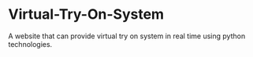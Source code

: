 # Virtual-Try-On-System
A website that can provide virtual try on system in real time using python technologies.
